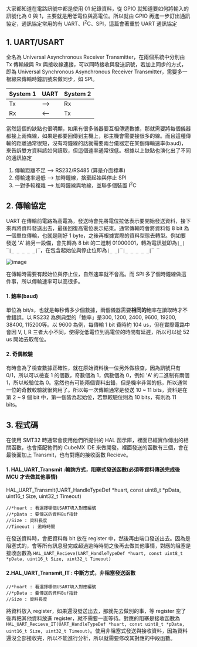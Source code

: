 大家都知道在電路訊號中都是使用 01 紀錄資料，從 GPIO 就知道要如何將輸入的訊號化為 0 與 1，主要就是用低電位與高電位。所以就由 GPIO 再進一步訂出通訊協定，通訊協定常用的有 UART、I<sup>2</sup>C、SPI，這篇會著重於 UART 通訊協定

## 1. UART/USART
全名為 Universal Asynchronous Receiver Transmitter，在兩個系統中分別由 Tx 傳輸線與 Rx 與接收線連接，可以同時接收與發送訊號，若加上同步的方式，即為 Universal Synchronous Asynchronous Receiver Transmitter，需要多一根線來傳輸時鐘訊號來做同步，如 SPI。

| System 1 | UART | System 2 |
| --- | --- | --- |
| Tx | --> | Rx |
| Rx | <-- | Tx |

當然這個的缺點也很明顯，如果有很多儀器要互相傳遞數據，那就需要將每個儀器都接上兩條線，如果是都要回傳到主機上，那主機會需要接很多的線。而且這種傳輸的距離通常很短，沒有時鐘線的話就需要兩台儀器定在某個傳輸速率(baud)，來告訴雙方資料該如何讀取，但這個速率通常很低。根據以上缺點也演化出了不同的通訊協定

1. 傳輸距離不足 --> RS232/RS485 (算是介面標準)
2. 傳輸速率過低 --> 加時鐘線，捨棄起始與停止 SPI
3. 一對多較複雜 --> 加時鐘線與地線，並聯多個裝置 I<sup>2</sup>C

## 2. 傳輸協定
UART 在傳輸前電路為高電為，發送時會先將電位拉低表示要開始發送資料，接下來再將資料發送出去，最後回復高電位表示結束。通常傳輸時會將資料每 8 bit 為一個單位傳輸，也就是剛好 1 byte，之後再根據實際的資料型態去轉型。例如要發送 'A' 給另一設備，會先轉為 8 bit 的二進制 01000001，轉為電訊號即為```|_|‾|_ _ _ _ _|‾```，在包含起始位與停止位即為```|_ _|‾|_ _ _ _ _|‾ ‾```

![image](https://media.geeksforgeeks.org/wp-content/uploads/20220921105947/UARTdataformat-660x170.png)

在傳輸時需要有起始位與停止位，自然速率就不會高。而 SPI 多了個時鐘線做這件事，所以傳輸速率可以高很多。

#### 1. 鮑率(baud)
單位為 bit/s，也就是每秒傳多少個數據，兩個儀器需要**相同的**鮑率在讀取時才不會錯誤。以 RS232 為例典型的「鮑率」是300, 1200, 2400, 9600, 19200, 38400, 115200等。以 9600 為例，每傳輸 1 bit 費時約 104 us，但在實際電路中會因 V, I, R 三者大小不同，使得從低電位到高電位的時間有延遲，所以可以從 52 us 開始去取每位。

#### 2. 奇偶較驗
有時會為了檢查數據正確性，就在原始資料後一位另外做檢查，因為訊號只有 0/1，所以可以檢查 1 的個數，奇數個為 1，偶數個為 0，例如 'A' 的二進制有兩個 1，所以較驗位為 0。當然也有可能兩個資料出錯，但是機率非常的低，所以通常一位的奇數較驗就很夠用了。所以每一次傳輸通常是發送 10 ~ 11 bits，資料是在第 2 ~ 9 個 bit 中，第一個皆為起始位，若無較驗位則為 10 bits，有則為 11 bits。

## 3. 程式碼
在使用 SMT32 時通常會使用他們所提供的 HAL 函示庫，裡面已經實作傳出的相關函數，也會搭配牠們的 CubeMX IDE 來做開發。裡面發送的函數有三個，會在最後面加上 Transmit，也有對應的接收函數 Recieve。

#### 1. HAL_UART_Transmit :輪詢方式，阻塞式發送函數(必須等資料傳送完成後 MCU 才去做其他事情)
HAL_UART_Transmit(UART_HandleTypeDef *huart, const uint8_t *pData, uint16_t Size, uint32_t Timeout)
```
//*huart : 看選擇哪個USART填入對應編號
//*pData : 要傳送的資料Buf指針
//Size : 資料長度
//Timeout : 逾時時間
```
在發送資料時，會把資料每 bit 放在 register 中，然後再由端口發送出去。因為是阻塞式的，會等所有訊息發完或超過逾時時間之後再去做其他事情，對應的阻塞是接收函數為 ```HAL_UART_Recieve(UART_HandleTypeDef *huart, const uint8_t *pData, uint16_t Size, uint32_t Timeout)```

#### 2.HAL_UART_Transmit_IT : 中斷方式，非阻塞發送函數
```
//*huart : 看選擇哪個USART填入對應編號
//*pData : 要傳送的資料Buf指針
//Size : 資料長度
```
將資料放入 register，如果還沒發送出去，那就先去做別的事，等 register 空了後再把其他資料放進 register，就不需要一直等待。對應的阻塞是接收函數為 ```HAL_UART_Recieve_IT(UART_HandleTypeDef *huart, const uint8_t *pData, uint16_t Size, uint32_t Timeout)```。使用非阻塞式發送與接收資料，因為資料還沒全部接收完，所以不能進行分析，所以就需要修改其對應的中段函數。
